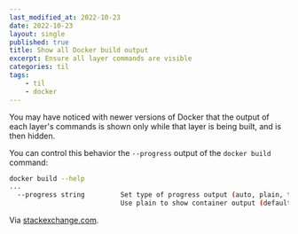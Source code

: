 ```yaml
---
last_modified_at: 2022-10-23
date: 2022-10-23
layout: single
published: true
title: Show all Docker build output
excerpt: Ensure all layer commands are visible
categories: til
tags:
    - til
    - docker
---
```


You may have noticed with newer versions of Docker that the output of each layer's commands is shown only while that layer is being built, and is then hidden.

You can control this behavior the `--progress` output of the `docker build` command:

```bash
docker build --help
...
  --progress string         Set type of progress output (auto, plain, tty).
                            Use plain to show container output (default "auto")
```

Via [stackexchange.com](https://devops.stackexchange.com/a/12774).
